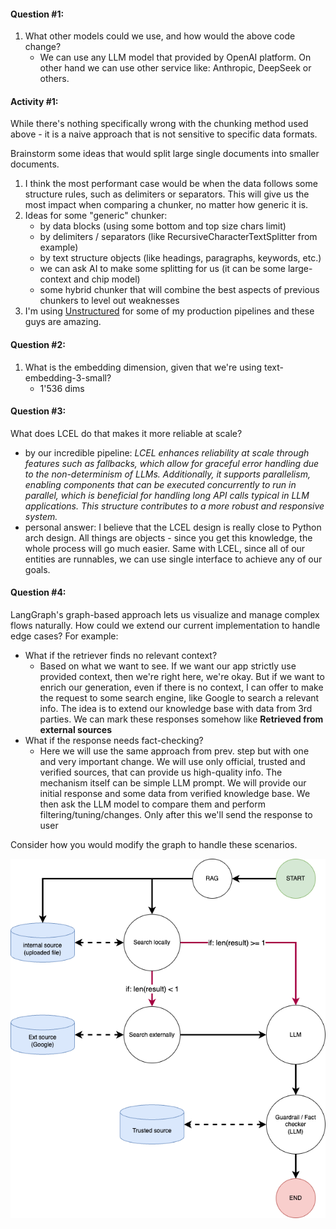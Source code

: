 #### Question #1:

1. What other models could we use, and how would the above code change?
   - We can use any LLM model that provided by OpenAI platform. On other hand we can use other service like: Anthropic, DeepSeek or others.

#### Activity #1:

While there's nothing specifically wrong with the chunking method used above - it is a naive approach that is not sensitive to specific data formats.

Brainstorm some ideas that would split large single documents into smaller documents.

1. I think the most performant case would be when the data follows some structure rules, such as delimiters or separators. This will give us the most impact when comparing a chunker, no matter how generic it is.
2. Ideas for some "generic" chunker:
   - by data blocks (using some bottom and top size chars limit)
   - by delimiters / separators (like RecursiveCharacterTextSplitter from example)
   - by text structure objects (like headings, paragraphs, keywords, etc.)
   - we can ask AI to make some splitting for us (it can be some large-context and chip model)
   - some hybrid chunker that will combine the best aspects of previous chunkers to level out weaknesses
3. I'm using [Unstructured]("https://unstructured.io/") for some of my production pipelines and these guys are amazing.

#### Question #2:

1. What is the embedding dimension, given that we're using text-embedding-3-small?
   - 1'536 dims

#### Question #3:

What does LCEL do that makes it more reliable at scale?
   - by our incredible pipeline: _LCEL enhances reliability at scale through features such as fallbacks, which allow for graceful error handling due to the non-determinism of LLMs. Additionally, it supports parallelism, enabling components that can be executed concurrently to run in parallel, which is beneficial for handling long API calls typical in LLM applications. This structure contributes to a more robust and responsive system._
   - personal answer: I believe that the LCEL design is really close to Python arch design. All things are objects - since you get this knowledge, the whole process will go much easier. Same with LCEL, since all of our entities are runnables, we can use single interface to achieve any of our goals.

#### Question #4:
LangGraph's graph-based approach lets us visualize and manage complex flows naturally. How could we extend our current implementation to handle edge cases? For example:
- What if the retriever finds no relevant context?
  - Based on what we want to see. If we want our app strictly use provided context, then we're right here, we're okay. But if we want to enrich our generation, even if there is no context, I can offer to make the request to some search engine, like Google to search a relevant info. The idea is to extend our knowledge base with data from 3rd parties. We can mark these responses somehow like **Retrieved from external sources**
- What if the response needs fact-checking?
  - Here we will use the same approach from prev. step but with one and very important change. We will use only official, trusted and verified sources, that can provide us high-quality info. The mechanism itself can be simple LLM prompt. We will provide our initial response and some data from verified knowledge base. We then ask the LLM model to compare them and perform filtering/tuning/changes. Only after this we'll send the response to user

Consider how you would modify the graph to handle these scenarios.

![alt text](Session%204%20Graph%20desing.drawio.png "Title")